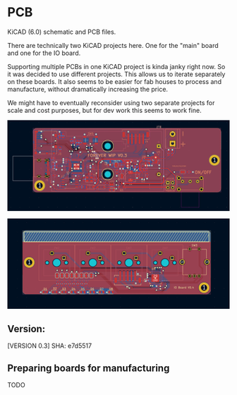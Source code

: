 # PCB

KiCAD (6.0) schematic and PCB files.

There are technically two KiCAD projects here. One for the "main" board and one for the
IO board. 

Supporting multiple PCBs in one KiCAD project is kinda janky right now. So it was decided 
to use different projects. This allows us to iterate separately on these boards. It also seems to be
easier for fab houses to process and manufacture, without dramatically increasing the price. 

We might have to eventually reconsider using two separate projects for scale and cost purposes, but for dev work this seems to work fine.


![main board pcb](../media/pcbmain.jpeg)

![io board pcb](../media/pcbio.jpeg)

## Version:

[VERSION 0.3] 
SHA: e7d5517


## Preparing boards for manufacturing

TODO
